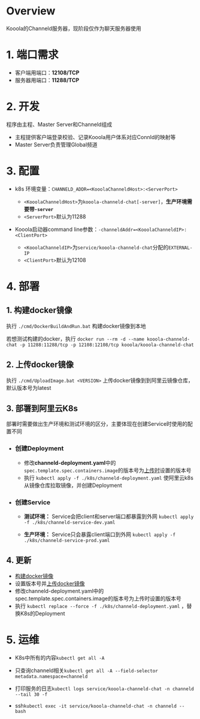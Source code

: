# Overview

Kooola的Channeld服务器，现阶段仅作为聊天服务器使用

# 1. 端口需求
* 客户端用端口：**12108/TCP**
* 服务器用端口：**11288/TCP**

# 2. 开发

程序由主程、Master Server和Channeld组成
* 主程提供客户端登录校验、记录Kooola用户体系对应ConnId的映射等
* Master Server负责管理Global频道

# 3. 配置
* k8s 环境变量：`CHANNELD_ADDR=<KooolaChanneldHost>:<ServerPort>`
	+ `<KooolaChanneldHost>`为`kooola-channeld-chat[-server]`，**生产环境需要带`-server`**
	+ `<ServerPort>`默认为11288

* Kooola启动器command line参数：`-channeldAddr=<KooolaChanneldIP>:<ClientPort>`
	+ `<KooolaChanneldIP>`为`service/kooola-channeld-chat`分配的`EXTERNAL-IP`
	+ `<ClientPort>`默认为12108

# 4. 部署

## 1. 构建docker镜像

执行 `./cmd/DockerBuildAndRun.bat` 构建docker镜像到本地

若想测试构建的docker，执行 `docker run --rm -d --name kooola-channeld-chat -p 11288:11288/tcp -p 12108:12108/tcp kooola/kooola-channeld-chat`

## 2. 上传docker镜像

执行 `./cmd/UploadImage.bat <VERSION>` 上传docker镜像到到阿里云镜像仓库，默认版本号为latest

## 3. 部署到阿里云K8s

部署时需要做出生产环境和测试环境的区分，主要体现在创建Service时使用的配置不同

* ### 创建Deployment
	+ 修改**channeld-deployment.yaml**中的`spec.template.spec.containers.image`的版本号为[上传时](#2-上传docker镜像)设置的版本号
	+ 执行 `kubectl apply -f ./k8s/channeld-deployment.yaml` 使阿里云k8s从镜像仓库拉取镜像，并创建Deployment

* ### 创建Service
	+ **测试环境：** Service会把client和server端口都暴露到外网
`kubectl apply -f ./k8s/channeld-service-dev.yaml`

	+ **生产环境：** Service只会暴露client端口到外网
`kubectl apply -f ./k8s/channeld-service-prod.yaml`

## 4. 更新
* [构建docker镜像](#1-构建docker镜像)
* 设置版本号并[上传docker镜像](#2-上传docker镜像)
* 修改channeld-deployment.yaml中的spec.template.spec.containers.image的版本号为上传时设置的版本号
* 执行 `kubectl replace --force -f ./k8s/channeld-deployment.yaml` ，替换K8s的Deployment

# 5. 运维

* K8s中所有的内容`kubectl get all -A`

* 只查询channeld相关`kubectl get all -A --field-selector metadata.namespace=channeld`

* 打印服务的日志`kubectl logs service/kooola-channeld-chat -n channeld --tail 30 -f` 

* ssh`kubectl exec -it service/kooola-channeld-chat -n channeld -- bash` 
